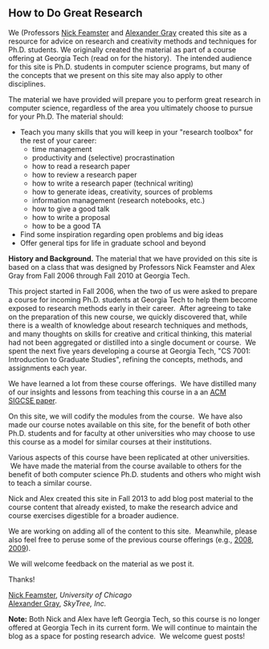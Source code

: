 ## How to Do Great Research

We (Professors [Nick
Feamster](http://people.cs.uchicago.edu/~feamster/ "Nick Feamster") and [Alexander
Gray](http://www.cc.gatech.edu/~agray/ "Alex Gray") created this site as a resource for advice on research
and creativity methods and techniques for Ph.D. students. We originally
created the material as part of a course offering at Georgia Tech (read
on for the history).  The intended audience for this site is Ph.D.
students in computer science programs, but many of the concepts that we
present on this site may also apply to other disciplines.

The material we have provided will prepare you to perform great research
in computer science, regardless of the area you ultimately choose to
pursue for your Ph.D. The material should:

-   Teach you many skills that you will keep in your \"research
    toolbox\" for the rest of your career:
    -   time management
    -   productivity and (selective) procrastination
    -   how to read a research paper
    -   how to review a research paper
    -   how to write a research paper (technical writing)
    -   how to generate ideas, creativity, sources of problems
    -   information management (research notebooks, etc.)
    -   how to give a good talk
    -   how to write a proposal
    -   how to be a good TA
-   Find some inspiration regarding open problems and big ideas
-   Offer general tips for life in graduate school and beyond

**History and Background.** The material that we have provided on this
site is based on a class that was designed by Professors Nick Feamster
and Alex Gray from Fall 2006 through Fall 2010 at Georgia Tech.

This project started in Fall 2006, when the two of us were asked to
prepare a course for incoming Ph.D. students at Georgia Tech to help
them become exposed to research methods early in their career.  After
agreeing to take on the preparation of this new course, we quickly
discovered that, while there is a wealth of knowledge about research
techniques and methods, and many thoughts on skills for creative and
critical thinking, this material had not been aggregated or distilled
into a single document or course.  We spent the next five years
developing a course at Georgia Tech, \"CS 7001: Introduction to Graduate
Studies\", refining the concepts, methods, and assignments each year.

We have learned a lot from these course offerings.  We have distilled
many of our insights and lessons from teaching this course in a an [ACM
SIGCSE paper](http://dl.acm.org/citation.cfm?doid=1352135.1352294 "Can Great Research Be Taught?").  

On this site, we will codify the modules from the
course.  We have also made our course notes available on this site, for
the benefit of both other Ph.D. students and for faculty at other
universities who may choose to use this course as a model for similar
courses at their institutions.

Various aspects of this course have been replicated at other
universities.  We have made the material from the course available to
others for the benefit of both computer science Ph.D. students and
others who might wish to teach a similar course.

Nick and Alex created this site in Fall 2013 to add blog post material
to the course content that already existed, to make the research advice
and course exercises digestible for a broader audience.

We are working on adding all of the content to this site.  Meanwhile,
please also feel free to peruse some of the previous course offerings
(e.g., [2008](http://www.noise-lab.net/classes/cs7001/fall_2008/syllabus.html#Schedule "2008"), 
[2009](http://www.noise-lab.net/classes/cs7001/fall_2009/syllabus.html#Schedule "2009")).

We will welcome feedback on the material as we post it.

Thanks!

[Nick Feamster](http://www.cs.princeton.edu/~feamster/), *University of Chicago* <br />
[Alexander Gray](http://www.cc.gatech.edu/~agray/), *SkyTree, Inc.*

**Note:** Both Nick and Alex have left Georgia Tech, so this course is
no longer offered at Georgia Tech in its current form. We will continue
to maintain the blog as a space for posting research advice.  We welcome
guest posts!
